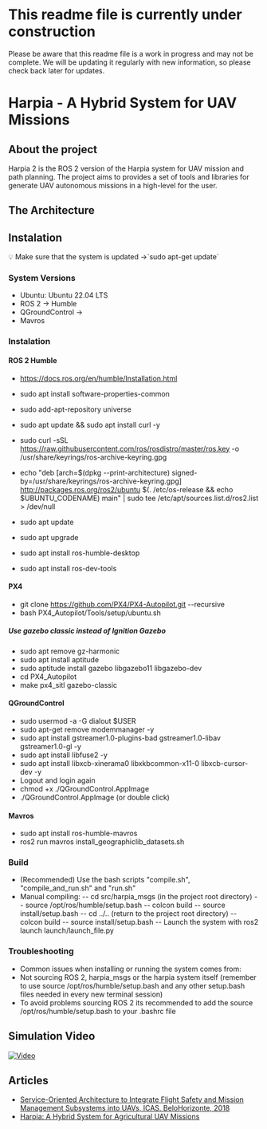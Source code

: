 # This readme file is currently under construction

Please be aware that this readme file is a work in progress and may not be complete. We will be updating it regularly with new information, so please check back later for updates.

# Harpia - A Hybrid System for UAV Missions

## About the project

Harpia 2 is the ROS 2 version of the Harpia system for UAV mission and path planning. The project aims to provides a set of tools and libraries for generate UAV autonomous missions in a high-level for the user. 

## The Architecture

## Instalation
<aside>
💡 Make sure that the system is updated →`sudo apt-get update`
</aside>

### System Versions

- Ubuntu: Ubuntu 22.04 LTS
- ROS 2 → Humble
- QGroundControl →
- Mavros
  
### Instalation

#### ROS 2 Humble
- https://docs.ros.org/en/humble/Installation.html

- sudo apt install software-properties-common
- sudo add-apt-repository universe

- sudo apt update && sudo apt install curl -y
- sudo curl -sSL https://raw.githubusercontent.com/ros/rosdistro/master/ros.key -o /usr/share/keyrings/ros-archive-keyring.gpg
- echo "deb [arch=$(dpkg --print-architecture) signed-by=/usr/share/keyrings/ros-archive-keyring.gpg] http://packages.ros.org/ros2/ubuntu $(. /etc/os-release && echo $UBUNTU_CODENAME) main" | sudo tee /etc/apt/sources.list.d/ros2.list > /dev/null

- sudo apt update
- sudo apt upgrade

- sudo apt install ros-humble-desktop
- sudo apt install ros-dev-tools

#### PX4
- git clone https://github.com/PX4/PX4-Autopilot.git --recursive
- bash PX4_Autopilot/Tools/setup/ubuntu.sh
##### Use gazebo classic instead of Ignition Gazebo
- sudo apt remove gz-harmonic
- sudo apt install aptitude
- sudo aptitude install gazebo libgazebo11 libgazebo-dev
- cd PX4_Autopilot
- make px4_sitl gazebo-classic

#### QGroundControl
- sudo usermod -a -G dialout $USER
- sudo apt-get remove modemmanager -y
- sudo apt install gstreamer1.0-plugins-bad gstreamer1.0-libav gstreamer1.0-gl -y
- sudo apt install libfuse2 -y
- sudo apt install libxcb-xinerama0 libxkbcommon-x11-0 libxcb-cursor-dev -y
- Logout and login again
- chmod +x ./QGroundControl.AppImage
- ./QGroundControl.AppImage  (or double click)

#### Mavros
- sudo apt install ros-humble-mavros
- ros2 run mavros install_geographiclib_datasets.sh

### Build

- (Recommended) Use the bash scripts "compile.sh", "compile_and_run.sh" and "run.sh"
- Manual compiling:
-- cd src/harpia_msgs (in the project root directory)
-- source /opt/ros/humble/setup.bash
-- colcon build
-- source install/setup.bash
-- cd ../.. (return to the project root directory)
-- colcon build
-- source install/setup.bash
-- Launch the system with ros2 launch launch/launch_file.py

### Troubleshooting

- Common issues when installing or running the system comes from:
- Not sourcing ROS 2, harpia_msgs or the harpia system itself (remember to use source /opt/ros/humble/setup.bash and any other setup.bash files needed in every new terminal session)
- To avoid problems sourcing ROS 2 its recommended to add the source /opt/ros/humble/setup.bash to your .bashrc file

## Simulation Video

[![Video](https://i9.ytimg.com/vi_webp/--hn0I5QUJ8/mq2.webp?sqp=CJzBop4G-oaymwEmCMACELQB8quKqQMa8AEB-AHUBoAC4AOKAgwIABABGGQgZShUMA8=&rs=AOn4CLALXTaHg7IRncNrzhT9RfPaIgf7Pg)](https://youtu.be/--hn0I5QUJ8)

## Articles 
- [Service-Oriented Architecture to Integrate Flight Safety and Mission Management Subsystems into UAVs, ICAS, BeloHorizonte, 2018](https://www.icas.org/ICAS_ARCHIVE/ICAS2018/data/papers/ICAS2018_0374_paper.pdf)
- [Harpia: A Hybrid System for Agricultural UAV Missions](https://authors.elsevier.com/tracking/article/details.do?surname=Vannini&aid=100191&jid=ATECH)
